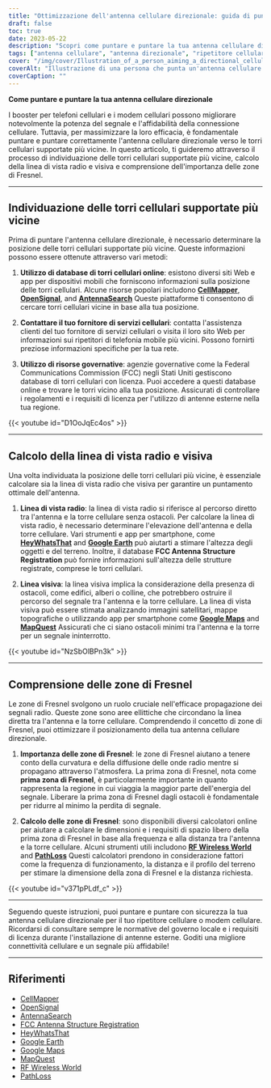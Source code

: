```yaml
---
title: "Ottimizzazione dell'antenna cellulare direzionale: guida di puntamento e puntamento"
draft: false
toc: true
date: 2023-05-22
description: "Scopri come puntare e puntare la tua antenna cellulare direzionale per una potenza e un'affidabilità del segnale ottimali, compresa l'individuazione delle torri cellulari e la comprensione delle zone di Fresnel."
tags: ["antenna cellulare", "antenna direzionale", "ripetitore cellulare", "modem cellulare", "la potenza del segnale", "torri cellulari", "linea di vista radio", "linea di vista visiva", "Zone di Fresnel", "puntamento dell'antenna", "ottimizzare il segnale", "connettività cellulare", "migliorare la potenza del segnale", "potenziare il segnale cellulare", "amplificatore di segnale cellulare", "posizione della torre cellulare", "installazione dell'antenna", "propagazione del segnale", "comunicazone wireless", "migliore copertura di rete", "guida di puntamento", "tecniche di mira", "ottimizzazione dell'antenna cellulare", "affidabilità del segnale", "prestazioni di rete", "miglioramento del segnale cellulare", "allineamento dell'antenna", "suggerimenti per l'ottimizzazione del segnale", "posizionamento dell'antenna cellulare", "strategie di potenziamento del segnale", "istruzioni di puntamento dell'antenna"]
cover: "/img/cover/Illustration_of_a_person_aiming_a_directional_cellular_antenna.png"
coverAlt: "Illustrazione di una persona che punta un'antenna cellulare direzionale verso una torre cellulare con onde di segnale che si propagano."
coverCaption: ""
---
```


**Come puntare e puntare la tua antenna cellulare direzionale**

I booster per telefoni cellulari e i modem cellulari possono migliorare notevolmente la potenza del segnale e l'affidabilità della connessione cellulare. Tuttavia, per massimizzare la loro efficacia, è fondamentale puntare e puntare correttamente l'antenna cellulare direzionale verso le torri cellulari supportate più vicine. In questo articolo, ti guideremo attraverso il processo di individuazione delle torri cellulari supportate più vicine, calcolo della linea di vista radio e visiva e comprensione dell'importanza delle zone di Fresnel.

______

## Individuazione delle torri cellulari supportate più vicine

Prima di puntare l'antenna cellulare direzionale, è necessario determinare la posizione delle torri cellulari supportate più vicine. Queste informazioni possono essere ottenute attraverso vari metodi:

1. **Utilizzo di database di torri cellulari online**: esistono diversi siti Web e app per dispositivi mobili che forniscono informazioni sulla posizione delle torri cellulari. Alcune risorse popolari includono [**CellMapper**](https://www.cellmapper.net/map), [**OpenSignal**](https://www.opensignal.com/), and [**AntennaSearch**](https://www.antennasearch.com/) Queste piattaforme ti consentono di cercare torri cellulari vicine in base alla tua posizione.

2. **Contattare il tuo fornitore di servizi cellulari**: contatta l'assistenza clienti del tuo fornitore di servizi cellulari o visita il loro sito Web per informazioni sui ripetitori di telefonia mobile più vicini. Possono fornirti preziose informazioni specifiche per la tua rete.

3. **Utilizzo di risorse governative**: agenzie governative come la Federal Communications Commission (FCC) negli Stati Uniti gestiscono database di torri cellulari con licenza. Puoi accedere a questi database online e trovare le torri vicino alla tua posizione. Assicurati di controllare i regolamenti e i requisiti di licenza per l'utilizzo di antenne esterne nella tua regione.

{{< youtube id="D1OoJqEc4os" >}}

______

## Calcolo della linea di vista radio e visiva

Una volta individuata la posizione delle torri cellulari più vicine, è essenziale calcolare sia la linea di vista radio che visiva per garantire un puntamento ottimale dell'antenna.

1. **Linea di vista radio**: la linea di vista radio si riferisce al percorso diretto tra l'antenna e la torre cellulare senza ostacoli. Per calcolare la linea di vista radio, è necessario determinare l'elevazione dell'antenna e della torre cellulare. Vari strumenti e app per smartphone, come [**HeyWhatsThat**](https://www.heywhatsthat.com/) and [**Google Earth**](https://earth.google.com/web/) può aiutarti a stimare l'altezza degli oggetti e del terreno. Inoltre, il database **FCC Antenna Structure Registration** può fornire informazioni sull'altezza delle strutture registrate, comprese le torri cellulari.

2. **Linea visiva**: la linea visiva implica la considerazione della presenza di ostacoli, come edifici, alberi o colline, che potrebbero ostruire il percorso del segnale tra l'antenna e la torre cellulare. La linea di vista visiva può essere stimata analizzando immagini satellitari, mappe topografiche o utilizzando app per smartphone come [**Google Maps**](https://www.google.com/maps) and [**MapQuest**](https://www.mapquest.com/) Assicurati che ci siano ostacoli minimi tra l'antenna e la torre per un segnale ininterrotto.

{{< youtube id="NzSbOlBPn3k" >}}

______

## Comprensione delle zone di Fresnel

Le zone di Fresnel svolgono un ruolo cruciale nell'efficace propagazione dei segnali radio. Queste zone sono aree ellittiche che circondano la linea diretta tra l'antenna e la torre cellulare. Comprendendo il concetto di zone di Fresnel, puoi ottimizzare il posizionamento della tua antenna cellulare direzionale.

1. **Importanza delle zone di Fresnel**: le zone di Fresnel aiutano a tenere conto della curvatura e della diffusione delle onde radio mentre si propagano attraverso l'atmosfera. La prima zona di Fresnel, nota come **prima zona di Fresnel**, è particolarmente importante in quanto rappresenta la regione in cui viaggia la maggior parte dell'energia del segnale. Liberare la prima zona di Fresnel dagli ostacoli è fondamentale per ridurre al minimo la perdita di segnale.

2. **Calcolo delle zone di Fresnel**: sono disponibili diversi calcolatori online per aiutare a calcolare le dimensioni e i requisiti di spazio libero della prima zona di Fresnel in base alla frequenza e alla distanza tra l'antenna e la torre cellulare. Alcuni strumenti utili includono [**RF Wireless World**](https://www.rfwireless-world.com/) and [**PathLoss**](https://www.pathloss.com/) Questi calcolatori prendono in considerazione fattori come la frequenza di funzionamento, la distanza e il profilo del terreno per stimare la dimensione della zona di Fresnel e la distanza richiesta.

{{< youtube id="v371pPLdf_c" >}}

______

Seguendo queste istruzioni, puoi puntare e puntare con sicurezza la tua antenna cellulare direzionale per il tuo ripetitore cellulare o modem cellulare. Ricordarsi di consultare sempre le normative del governo locale e i requisiti di licenza durante l'installazione di antenne esterne. Goditi una migliore connettività cellulare e un segnale più affidabile!

______

## Riferimenti

- [CellMapper](https://www.cellmapper.net/)
- [OpenSignal](https://www.opensignal.com/)
- [AntennaSearch](https://www.antennasearch.com/)
- [FCC Antenna Structure Registration](https://www.fcc.gov/antenna-structure-registration-asr-database)
- [HeyWhatsThat](https://www.heywhatsthat.com/)
- [Google Earth](https://www.google.com/earth/)
- [Google Maps](https://www.google.com/maps)
- [MapQuest](https://www.mapquest.com/)
- [RF Wireless World](https://www.rfwireless-world.com/)
- [PathLoss](https://www.pathloss.com/)